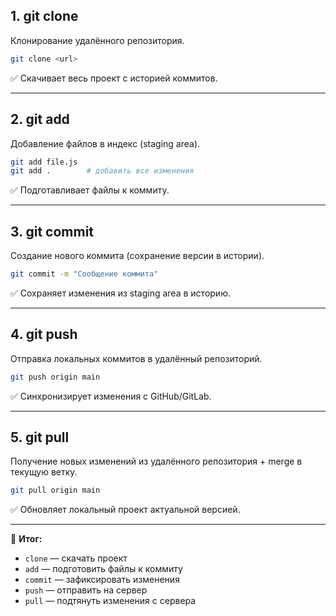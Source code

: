 ## 1. git clone
Клонирование удалённого репозитория.
```bash
git clone <url>
```

✅ Скачивает весь проект с историей коммитов.

---

## 2. git add

Добавление файлов в индекс (staging area).

```bash
git add file.js
git add .        # добавить все изменения
```

✅ Подготавливает файлы к коммиту.

---

## 3. git commit

Создание нового коммита (сохранение версии в истории).

```bash
git commit -m "Сообщение коммита"
```

✅ Сохраняет изменения из staging area в историю.

---

## 4. git push

Отправка локальных коммитов в удалённый репозиторий.

```bash
git push origin main
```

✅ Синхронизирует изменения с GitHub/GitLab.

---

## 5. git pull

Получение новых изменений из удалённого репозитория + merge в текущую ветку.

```bash
git pull origin main
```

✅ Обновляет локальный проект актуальной версией.

---

🔑 **Итог:**

- `clone` — скачать проект
- `add` — подготовить файлы к коммиту
- `commit` — зафиксировать изменения
- `push` — отправить на сервер
- `pull` — подтянуть изменения с сервера